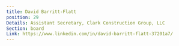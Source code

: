 ```yaml
---
title: David Barritt-Flatt
position: 29
Details: Assistant Secretary, Clark Construction Group, LLC
Section: board
Link: https://www.linkedin.com/in/david-barritt-flatt-37201a7/
---
```



